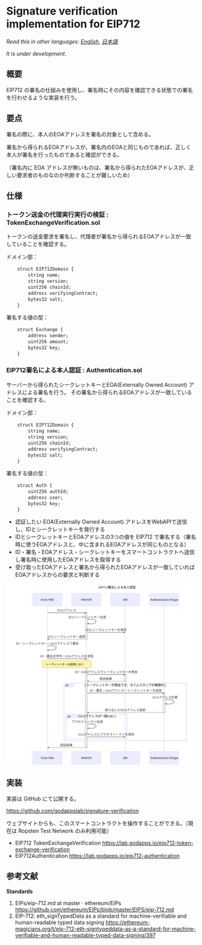 # Signature verification implementation for EIP712

*Read this in other languages: [English](README.en.md), [日本語](README.ja.md).*

*It is under development.*

## 概要

EIP712 の署名の仕組みを使用し、署名時にその内容を確認できる状態での署名を行わせるような実装を行う。

## 要点

署名の際に、本人のEOAアドレスを署名の対象として含める。

署名から得られるEOAアドレスが、署名内のEOAと同じものであれば、正しく本人が署名を行ったものであると確認ができる。

（署名内に EOA アドレスが無いものは、署名から得られたEOAアドレスが、正しい要求者のものなのか判断することが難しいため）

## 仕様

### トークン送金の代理実行実行の検証 : TokenExchangeVerification.sol

トークンの送金要求を署名し、代理者が署名から得られるEOAアドレスが一致していることを確認する。

ドメイン部：

```
    struct EIP712Domain {
        string name;
        string version;
        uint256 chainId;
        address verifyingContract;
        bytes32 salt;
    }
```

署名する値の型：

```solidity
    struct Exchange {
        address sender;
        uint256 amount;
        bytes32 key;
    }
```


### EIP712署名による本人認証 : Authentication.sol

サーバーから得られたシークレットキーとEOA(Externally Owned Account) アドレスによる署名を行う。
その署名から得られるEOAアドレスが一致していることを確認する。

ドメイン部：

```
    struct EIP712Domain {
        string name;
        string version;
        uint256 chainId;
        address verifyingContract;
        bytes32 salt;
    }
```

署名する値の型：

```solidity
    struct Auth {
        uint256 authId;
        address user;
        bytes32 key;
    }
```

- 認証したい EOA(Externally Owned Account) アドレスをWebAPIで送信し、IDとシークレットキーを発行する
- IDとシークレットキーとEOAアドレスの3つの値を EIP712 で署名する（署名時に使うEOAアドレスと、中に含まれるEOAアドレスが同じものとなる）
- ID・署名・EOAアドレス・シークレットキーをスマートコントラクトへ送信し署名時に使用したEOAアドレスを取得する
- 受け取ったEOAアドレスと署名から得られたEOAアドレスが一致していればEOAアドレスからの要求と判断する

![EIP712署名による本人認証](./docs/sequence-diagram/authentication-by-EIP712-signature.svg)

## 実装

実装は GitHub にて公開する。

https://github.com/godappslab/signature-verification

ウェブサイトからも、このスマートコントラクトを操作することができる。（現在は Ropsten Test Network のみ利用可能）

- EIP712 TokenExchangeVerification https://lab.godapps.io/eip712-token-exchange-verification
- EIP712Authentication https://lab.godapps.io/eip712-authentication

## 参考文献

**Standards**

1.  EIPs/eip-712.md at master · ethereum/EIPs https://github.com/ethereum/EIPs/blob/master/EIPS/eip-712.md
2.  EIP-712: eth_signTypedData as a standard for machine-verifiable and human-readable typed data signing
https://ethereum-magicians.org/t/eip-712-eth-signtypeddata-as-a-standard-for-machine-verifiable-and-human-readable-typed-data-signing/397
